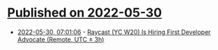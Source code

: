 # [Published on 2022-05-30](index.md)

* [2022-05-30, 07:01:06](https://news.ycombinator.com/item?id=31556209) - [Raycast (YC W20) Is Hiring First Developer Advocate (Remote, UTC ± 3h)](https://raycast.com/jobs/developer-advocate/)
